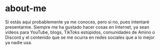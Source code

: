 # about-me
Si estás aquí probablemente ya me conoces, pero si no, pues intentaré presentarme.
Siempre me ha gustado hacer cosas en Internet, ya sean vídeos para YouTube, blogs, TikToks estúpidos, comunidades de Amino o Discord y el contenido que se me ocurra en redes sociales que a lo mejor ya nadie usa.
